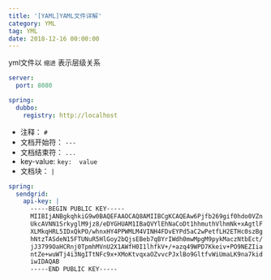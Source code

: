 ```yaml
---
title: '[YAML]YAML文件详解'
category: YML
tag: YML
date: 2018-12-16 00:00:00
---
```


yml文件以 `缩进` 表示层级关系

```yaml
server:
  port: 8080

spring:
  dubbo:
    registry: http://localhost
```

- 注释：  `#`
- 文档开始符： `---`
- 文档结束符： `...`
- key-value:  `key:  value`
- 文档块：  `|`
```yaml
spring:
  sendgrid:
    api-key: |
      -----BEGIN PUBLIC KEY-----
      MIIBIjANBgkqhkiG9w0BAQEFAAOCAQ8AMIIBCgKCAQEAw6Pjfb269gif0hdo0VZn
      UkcAVNN1SrkyglM9jz8/eDYGHUAM1IBaQVYlEhNaCoDt1hhmuthVlhmNk+xAgtlF
      XLMkqHRL5IDxQkPO/whnxHY4PPWMLM4VINH4FDvEYPd5aC2wPetfLH2ETHc0szBg
      hNtzTASdeN15FTUNuR5HlGoy2bQjsEBeb7qBYrIWdh0mwMpgM9pykMaczNtbEct/
      jJ3799OaHCRnj0TpmhMVnU2X1AWfH0I1lhfkV+/+azq49WPD7Kkeiv+PO9NEZIia
      ntZe+wuWTj4i3NgITtNFc9x+XMoKtvqxaOZvvcPJxlBo9GltfvWiUmaLK9na7kid
      iwIDAQAB
      -----END PUBLIC KEY-----
```